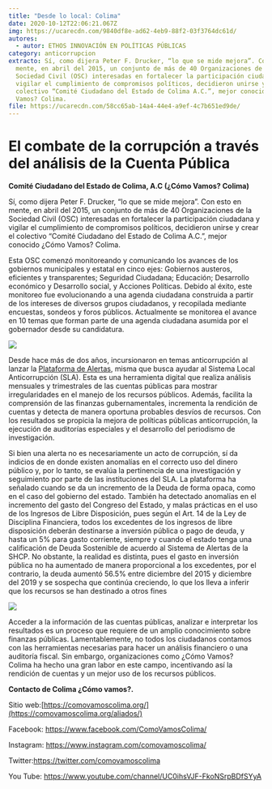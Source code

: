 ```yaml
---
title: "Desde lo local: Colima"
date: 2020-10-12T22:06:21.067Z
img: https://ucarecdn.com/9840df8e-ad62-4eb9-88f2-03f3764dc61d/
autores:
  - autor: ETHOS INNOVACIÓN EN POLÍTICAS PÚBLICAS
category: anticorrupcion
extracto: Sí, como dijera Peter F. Drucker, “lo que se mide mejora”. Con esto en
  mente, en abril del 2015, un conjunto de más de 40 Organizaciones de la
  Sociedad Civil (OSC) interesadas en fortalecer la participación ciudadana y
  vigilar el cumplimiento de compromisos políticos, decidieron unirse y crear el
  colectivo “Comité Ciudadano del Estado de Colima A.C.”, mejor conocido ¿Cómo
  Vamos? Colima.
file: https://ucarecdn.com/58cc65ab-14a4-44e4-a9ef-4c7b651ed9de/
---
```

<!--StartFragment-->

# El combate de la corrupción a través del análisis de la Cuenta Pública

[](https://www.ethos.org.mx/wp-content/uploads/2020/10/ComoVamosColima-logo-e1604441023316.png)**Comité Ciudadano del Estado de Colima, A.C (¿Cómo Vamos? Colima)**

Sí, como dijera Peter F. Drucker, “lo que se mide mejora”. Con esto en mente, en abril del 2015, un conjunto de más de 40 Organizaciones de la Sociedad Civil (OSC) interesadas en fortalecer la participación ciudadana y vigilar el cumplimiento de compromisos políticos, decidieron unirse y crear el colectivo “Comité Ciudadano del Estado de Colima A.C.”, mejor conocido ¿Cómo Vamos? Colima.

Esta OSC comenzó monitoreando y comunicando los avances de los gobiernos municipales y estatal en cinco ejes: Gobiernos austeros, eficientes y transparentes; Seguridad Ciudadana; Educación; Desarrollo económico y Desarrollo social, y Acciones Políticas. Debido al éxito, este monitoreo fue evolucionando a una agenda ciudadana construida a partir de los intereses de diversos grupos ciudadanos, y recopilada mediante encuestas, sondeos y foros públicos. Actualmente se monitorea el avance en 10 temas que forman parte de una agenda ciudadana asumida por el gobernador desde su candidatura. 

[![](https://www.ethos.org.mx/wp-content/uploads/2020/10/ComoVamosColima04-Laboratorio-Ciudadano.jpg)](https://www.ethos.org.mx/wp-content/uploads/2020/10/ComoVamosColima04-Laboratorio-Ciudadano.jpg)

Desde hace más de dos años, incursionaron en temas anticorrupción al lanzar la [Plataforma de Alertas](https://plataformadealertas.mx/), misma que busca ayudar al Sistema Local Anticorrupción (SLA). Esta es una herramienta digital que realiza análisis mensuales y trimestrales de las cuentas públicas para mostrar irregularidades en el manejo de los recursos públicos. Además, facilita la comprensión de las finanzas gubernamentales, incrementa la rendición de cuentas y detecta de manera oportuna probables desvíos de recursos. Con los resultados se propicia la mejora de políticas públicas anticorrupción, la ejecución de auditorías especiales y el desarrollo del periodismo de investigación.

Si bien una alerta no es necesariamente un acto de corrupción, sí da indicios de en donde existen anomalías en el correcto uso del dinero público y, por lo tanto, se evalúa la pertinencia de una investigación y seguimiento por parte de las instituciones del SLA. La plataforma ha señalado cuando se da un incremento de la Deuda de forma opaca, como en el caso del gobierno del estado. También ha detectado anomalías en el incremento del gasto del Congreso del Estado, y malas prácticas en el uso de los Ingresos de Libre Disposición, pues según el Art. 14 de la Ley de Disciplina Financiera, todos los excedentes de los ingresos de libre disposición deberán destinarse a inversión pública o pago de deuda, y hasta un 5% para gasto corriente, siempre y cuando el estado tenga una calificación de Deuda Sostenible de acuerdo al Sistema de Alertas de la SHCP. No obstante, la realidad es distinta, pues el gasto en inversión pública no ha aumentado de manera proporcional a los excedentes, por el contrario, la deuda aumentó 56.5% entre diciembre del 2015 y diciembre del 2019 y se sospecha que continúa creciendo, lo que los lleva a inferir que los recursos se han destinado a otros fines

[![](https://www.ethos.org.mx/wp-content/uploads/2020/10/ComoVamosColima02-Fomento-ODS-16-presidente.jpg)](https://www.ethos.org.mx/wp-content/uploads/2020/10/ComoVamosColima02-Fomento-ODS-16-presidente.jpg)

Acceder a la información de las cuentas públicas, analizar e interpretar los resultados es un proceso que requiere de un amplio conocimiento sobre finanzas públicas. Lamentablemente, no todos los ciudadanos contamos con las herramientas necesarias para hacer un análisis financiero o una auditoría fiscal. Sin embargo, organizaciones como ¿Cómo Vamos? Colima ha hecho una gran labor en este campo, incentivando así la rendición de cuentas y un mejor uso de los recursos públicos.

**Contacto de Colima ¿Cómo vamos?.**

Sitio web:[https://comovamoscolima.org/](https://comovamoscolima.org/aliados/)

Facebook: <https://www.facebook.com/ComoVamosColima/>

Instagram: <https://www.instagram.com/comovamoscolima/>

Twitter:<https://twitter.com/comovamoscolima>

You Tube: <https://www.youtube.com/channel/UC0ihsVJF-FkoNSrpBDfSYyA>

<!--EndFragment-->